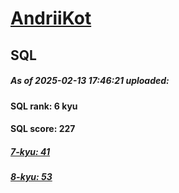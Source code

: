 # [AndriiKot](https://www.codewars.com/users/AndriiKot) 
## SQL

##### As of 2025-02-13 17:46:21 uploaded:

#### SQL rank: 6 kyu

#### SQL score: 227

##### [7-kyu: 41](https://github.com/AndriiKot/SQL__CodeWars/tree/main/kyu-7)

##### [8-kyu: 53](https://github.com/AndriiKot/SQL__CodeWars/tree/main/kyu-8)

